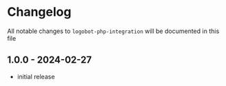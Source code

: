 
# Changelog

All notable changes to `logobot-php-integration` will be documented in this file

## 1.0.0 - 2024-02-27

- initial release